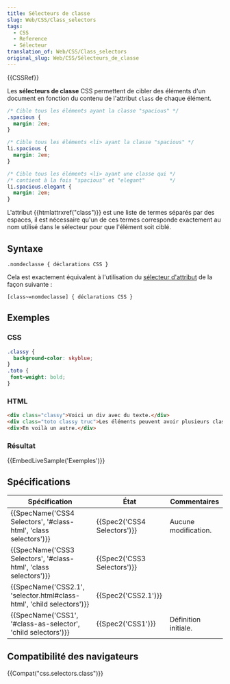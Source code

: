 ```yaml
---
title: Sélecteurs de classe
slug: Web/CSS/Class_selectors
tags:
  - CSS
  - Reference
  - Sélecteur
translation_of: Web/CSS/Class_selectors
original_slug: Web/CSS/Sélecteurs_de_classe
---
```

{{CSSRef}}

Les **sélecteurs de classe** CSS permettent de cibler des éléments d'un document en fonction du contenu de l'attribut `class` de chaque élément.

```css
/* Cible tous les éléments ayant la classe "spacious" */
.spacious {
  margin: 2em;
}

/* Cible tous les éléments <li> ayant la classe "spacious" */
li.spacious {
  margin: 2em;
}

/* Cible tous les éléments <li> ayant une classe qui */
/* contient à la fois "spacious" et "elegant"        */
li.spacious.elegant {
  margin: 2em;
}
```

L'attribut {{htmlattrxref("class")}} est une liste de termes séparés par des espaces, il est nécessaire qu'un de ces termes corresponde exactement au nom utilisé dans le sélecteur pour que l'élément soit ciblé.

## Syntaxe

```
.nomdeclasse { déclarations CSS }
```

Cela est exactement équivalent à l'utilisation du [sélecteur d'attribut](/fr/docs/Web/CSS/S%C3%A9lecteurs_d_attribut) de la façon suivante :

```
[class~=nomdeclasse] { déclarations CSS }
```

## Exemples

### CSS

```css
.classy {
  background-color: skyblue;
}
.toto {
 font-weight: bold;
}
```

### HTML

```html
<div class="classy">Voici un div avec du texte.</div>
<div class="toto classy truc">Les éléments peuvent avoir plusieurs classes, le sélecteur fonctionnera tout de même !</div>
<div>En voilà un autre.</div>
```

### Résultat

{{EmbedLiveSample('Exemples')}}

## Spécifications

| Spécification                                                                                | État                                 | Commentaires         |
| -------------------------------------------------------------------------------------------- | ------------------------------------ | -------------------- |
| {{SpecName('CSS4 Selectors', '#class-html', 'class selectors')}}         | {{Spec2('CSS4 Selectors')}} | Aucune modification. |
| {{SpecName('CSS3 Selectors', '#class-html', 'class selectors')}}         | {{Spec2('CSS3 Selectors')}} |                      |
| {{SpecName('CSS2.1', 'selector.html#class-html', 'child selectors')}} | {{Spec2('CSS2.1')}}             |                      |
| {{SpecName('CSS1', '#class-as-selector', 'child selectors')}}             | {{Spec2('CSS1')}}             | Définition initiale. |

## Compatibilité des navigateurs

{{Compat("css.selectors.class")}}
